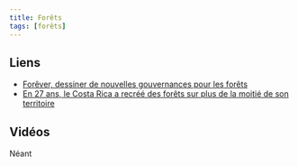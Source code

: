 ```yaml
---
title: Forêts
tags: [forêts]
---
```



## Liens

* [Forêver, dessiner de nouvelles gouvernances pour les forêts](https://www.la27eregion.fr/forever-dessiner-de-nouvelles-gouvernances-pour-les-forets/)
* [En 27 ans, le Costa Rica a recréé des forêts sur plus de la moitié de son territoire](https://lareleveetlapeste.fr/en-27-ans-le-costa-rica-a-recree-des-forets-sur-plus-de-la-moitie-de-son-territoire/)


## Vidéos

Néant


